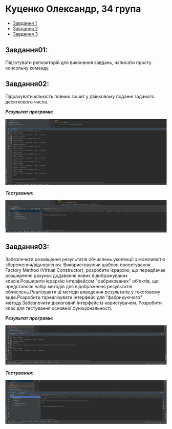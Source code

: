#  Куценко Олександр, 34 група
+ [Завдання 1](#Завдання01)
+ [Завдання 2](#Завдання02)
+ [Завдання 3](#Завдання03)

## Завдання01:
Підготувати репозиторій для виконання завдань, написати просту консольну команду.

## Завдання02:

Підрахувати кількість повних зошит у двійковому поданні заданого десяткового числа.

***Результат програми:***

![](https://github.com/linbaz/34_group_kutsenko_oleksandr/blob/main/task02-06/ex01/image/img1/image.png)

***Тестування:***

![](https://github.com/linbaz/34_group_kutsenko_oleksandr/blob/main/task02-06/ex01/image/img2/image.png)

## Завдання03:

Забезпечити розміщення результатів обчислень уколекції з можливістю збереження/відновлення. Використовуючи шаблон проектування Factory Method (Virtual Constructor), розробити ієрархію, що передбачає розширення рахунок додавання нових відображуваних класів.Розширити ієрархію інтерфейсом "фабрикованих" об'єктів, що представляє набір методів для відображення результатів обчислень.Реалізувати ці методи виведення результатів у текстовому виде.Розробити тареалізувати інтерфейс для "фабрикуючого" методу.Забезпечити діалоговий інтерфейс із користувачем.
Розробити клас для тестування основної функціональності.

***Результат програми:***

![](https://github.com/linbaz/34_group_kutsenko_oleksandr/blob/main/task02-06/ex02/image/image1.png)

***Тестування:***

![](https://github.com/linbaz/34_group_kutsenko_oleksandr/blob/main/task02-06/ex02/image/image2.png)

